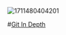 
![1711480404201](https://github.com/huizi135/ALLAboutProgramming/assets/91324319/ab19e3f9-1a28-47ae-818b-26d270e3ebb8)

#[Git In Depth](https://www.atlassian.com/git/tutorials/setting-up-a-repository/git-init)
